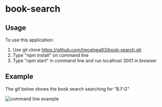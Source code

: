 # book-search

## Usage
To use this application:
1. Use git clone https://github.com/tmcelyea93/book-search.git
2. Type "npm install" on command line 
3. Type "npm start" in command line and run localhost 3001 in browser

## Example
The gif below shows the book search searching for "B.F.G"

![command line example](/images/google-books.gif)